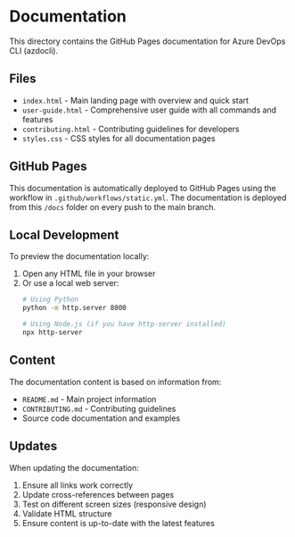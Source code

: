 # Documentation

This directory contains the GitHub Pages documentation for Azure DevOps CLI (azdocli).

## Files

- `index.html` - Main landing page with overview and quick start
- `user-guide.html` - Comprehensive user guide with all commands and features
- `contributing.html` - Contributing guidelines for developers
- `styles.css` - CSS styles for all documentation pages

## GitHub Pages

This documentation is automatically deployed to GitHub Pages using the workflow in `.github/workflows/static.yml`. The documentation is deployed from this `/docs` folder on every push to the main branch.

## Local Development

To preview the documentation locally:

1. Open any HTML file in your browser
2. Or use a local web server:
   ```bash
   # Using Python
   python -m http.server 8000
   
   # Using Node.js (if you have http-server installed)
   npx http-server
   ```

## Content

The documentation content is based on information from:
- `README.md` - Main project information
- `CONTRIBUTING.md` - Contributing guidelines
- Source code documentation and examples

## Updates

When updating the documentation:
1. Ensure all links work correctly
2. Update cross-references between pages
3. Test on different screen sizes (responsive design)
4. Validate HTML structure
5. Ensure content is up-to-date with the latest features